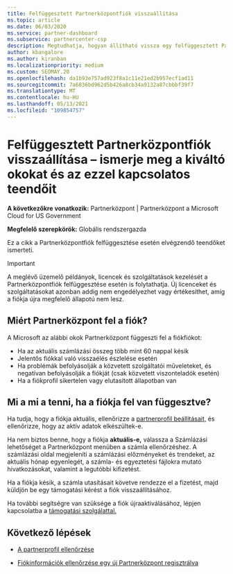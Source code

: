 ```yaml
---
title: Felfüggesztett Partnerközpontfiók visszaállítása
ms.topic: article
ms.date: 06/03/2020
ms.service: partner-dashboard
ms.subservice: partnercenter-csp
description: Megtudhatja, hogyan állítható vissza egy felfüggesztett Partnerközpont fiók, miért történik a partnerfiók felfüggesztése, és hogyan használhatja a fiókját a felfüggesztés során.
author: kbangalore
ms.author: kiranban
ms.localizationpriority: medium
ms.custom: SEOMAY.20
ms.openlocfilehash: da1b93e757ad923f8a1c11e21ed2b957ecf1ad11
ms.sourcegitcommit: 7a6836bd962d5b426a8cb34a9132a87cbbbf39f7
ms.translationtype: MT
ms.contentlocale: hu-HU
ms.lasthandoff: 05/13/2021
ms.locfileid: "109854757"
---
```

# <a name="restore-a-suspended-partner-center-account---learn-why-it-happens-and-what-to-do-about-it"></a>Felfüggesztett Partnerközpontfiók visszaállítása – ismerje meg a kiváltó okokat és az ezzel kapcsolatos teendőit

**A következőkre vonatkozik:** Partnerközpont | Partnerközpont a Microsoft Cloud for US Government

**Megfelelő szerepkörök:** Globális rendszergazda

Ez a cikk a Partnerközpontfiók felfüggesztése esetén elvégzendő teendőket ismerteti.

> [!IMPORTANT]  
> A meglévő üzemelő példányok, licencek és szolgáltatások kezelését a Partnerközpontfiók felfüggesztése esetén is folytathatja. Új licenceket és szolgáltatásokat azonban addig nem engedélyezhet vagy értékesíthet, amíg a fiókja újra megfelelő állapotú nem lesz.

## <a name="why-partner-center-accounts-are-suspended"></a>Miért Partnerközpont fel a fiók?

A Microsoft az alábbi okok Partnerközpont függeszti fel a fiókfiókot:

- Ha az aktuális számlázási összeg több mint 60 nappal késik
- Jelentős fiókkal való visszaélés észlelése esetén
- Ha problémák befolyásolják a közvetett szolgáltatói műveleteket, és negatívan befolyásolják a fiókját (csak közvetett viszonteladók esetén)
- Ha a fiókprofil sikertelen vagy elutasított állapotban van

## <a name="what-to-do-if-your-account-is-suspended"></a>Mi a mi a tenni, ha a fiókja fel van függesztve?

Ha tudja, hogy a fiókja aktuális, ellenőrizze a [partnerprofil beállításait,](https://partner.microsoft.com/pcv/accountsettings/partnerprofile) és ellenőrizze, hogy az aktív adatok elkészültek-e. 

Ha nem biztos benne, hogy a  fiókja **aktuális-e,** válassza a Számlázási lehetőséget a Partnerközpont menüben a számla ellenőrzéshez. A számlázási oldal megjeleníti a számlázási előzményeket és trendeket, az aktuális hónap egyenlegét, a számla- és egyeztetési fájlokra mutató hivatkozásokat, valamint a legutóbbi kifizetést.

Ha a fiókja késik, a számla utasításait követve rendezze el a fizetést, majd küldjön be egy támogatási kérést a fiók visszaállításához. 

Ha további segítségre van szüksége a fiók újraaktiválásához, lépjen kapcsolatba a [támogatási szolgálattal.](https://partner.microsoft.com/dashboard/support/csp/servicerequests/create)

## <a name="next-steps"></a>Következő lépések

- [A partnerprofil ellenőrzése](update-your-partner-profile.md)

- [Fiókinformációk ellenőrzése egy új Partnerközpont regisztrálva](verification-responses.md)

